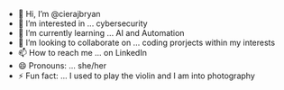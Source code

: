- 👋 Hi, I’m @cierajbryan
- 👀 I’m interested in ... cybersecurity
- 🌱 I’m currently learning ... AI and Automation
- 💞️ I’m looking to collaborate on ... coding prorjects within my interests
- 📫 How to reach me ... on LinkedIn
- 😄 Pronouns: ... she/her
- ⚡ Fun fact: ... I used to play the violin and I am into photography

<!---
cierajbryan/cierajbryan is a ✨ special ✨ repository because its `README.md` (this file) appears on your GitHub profile.
You can click the Preview link to take a look at your changes.
--->
